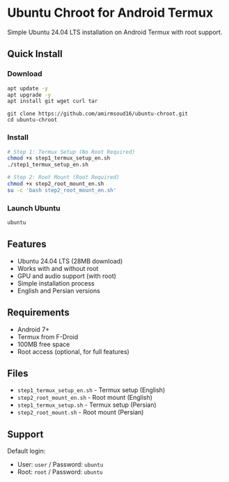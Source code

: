 # Ubuntu Chroot for Android Termux

Simple Ubuntu 24.04 LTS installation on Android Termux with root support.

## Quick Install

### Download
```bash
apt update -y
apt upgrade -y
apt install git wget curl tar
```
```
git clone https://github.com/amirmsoud16/ubuntu-chroot.git
cd ubuntu-chroot
```

### Install
```bash
# Step 1: Termux Setup (No Root Required)
chmod +x step1_termux_setup_en.sh
./step1_termux_setup_en.sh

# Step 2: Root Mount (Root Required)
chmod +x step2_root_mount_en.sh
su -c 'bash step2_root_mount_en.sh'
```

### Launch Ubuntu
```bash
ubuntu
```

## Features

- Ubuntu 24.04 LTS (28MB download)
- Works with and without root
- GPU and audio support (with root)
- Simple installation process
- English and Persian versions

## Requirements

- Android 7+
- Termux from F-Droid
- 100MB free space
- Root access (optional, for full features)

## Files

- `step1_termux_setup_en.sh` - Termux setup (English)
- `step2_root_mount_en.sh` - Root mount (English)
- `step1_termux_setup.sh` - Termux setup (Persian)
- `step2_root_mount.sh` - Root mount (Persian)

## Support

Default login:
- User: `user` / Password: `ubuntu`
- Root: `root` / Password: `ubuntu`
